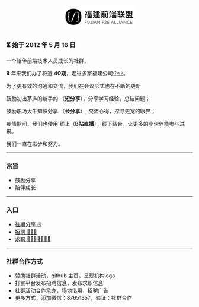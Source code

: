 # <div align="center"><img src="./src/logo.jpg" width = "40%" height = "40%" /></div>

### ⏳ 始于 2012 年 5 月 16 日

一个陪伴前端技术人员成长的社群，

**9** 年来我们办了将近 **40期**，走进多家福建公司企业。

为了更有效的沟通和交流，我们在会议形式也在不断的更新

鼓励初出茅庐的新手的 （**短分享**），分享学习经验，总结问题；

鼓励职场大牛知识分享 （**长分享**）, 交流心得，探寻更宽的眼界；

疫情期间，我们也使用 线上（**B站直播**），线下结合，让更多的小伙伴能参与进来。

我们一直在进步和努力。


---
### 宗旨
- 鼓励分享
- 陪伴成长

---

### 入口
- [往期分享 ⏰](./sharingMeeting.md)
- [招聘 🔆🔆🔆](./jobs.md)
- [求职 🙋🙋🏻‍♂️🙋🏻‍♀️](./personnel.md)


---
### 社群合作方式
- 赞助社群活动，github 主页，呈现机构logo
- 打赏平台发布招聘信息，发布求职信息
- 社群活动合作承办，场地借用，招聘广告
- 更多方式，添加微信：87651357，验证：社群合作
